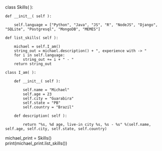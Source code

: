 class Skills( ):
    
    def __init__( self ):
        
        self.language = ["Python", "Java", "JS", "R", "NodeJS", "Django", "SQLite", "Postgresql", "MongoDB", "MEMES"]
      
    def list_skills( self ):
        
        michael = self.I_am()
        string_out = michael.description() + ", experience with -> "
        for i in self.language:        
            string_out += i + " - "              
        return string_out
    
    class I_am( ):
    
        def __init__( self ):
            
            self.name = "Michael"
            self.age = 23
            self.city = "Guarabira"
            self.state = "PB"
            self.country = "Brazil"

        def description( self ):
            
            return "%s, %d age, live-in city %s, %s - %s" %(self.name, self.age, self.city, self.state, self.country)

michael_print = Skills()        
print(michael_print.list_skills())
